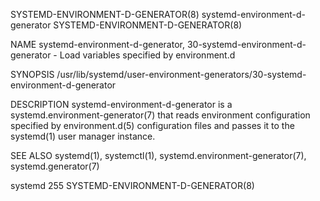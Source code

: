 SYSTEMD-ENVIRONMENT-D-GENERATOR(8)				systemd-environment-d-generator				    SYSTEMD-ENVIRONMENT-D-GENERATOR(8)

NAME
       systemd-environment-d-generator, 30-systemd-environment-d-generator - Load variables specified by environment.d

SYNOPSIS
       /usr/lib/systemd/user-environment-generators/30-systemd-environment-d-generator

DESCRIPTION
       systemd-environment-d-generator is a systemd.environment-generator(7) that reads environment configuration specified by environment.d(5) configuration
       files and passes it to the systemd(1) user manager instance.

SEE ALSO
       systemd(1), systemctl(1), systemd.environment-generator(7), systemd.generator(7)

systemd 255														    SYSTEMD-ENVIRONMENT-D-GENERATOR(8)

